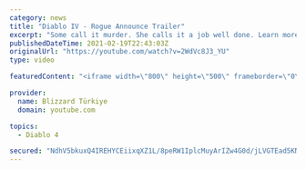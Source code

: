 ```yaml
---
category: news
title: "Diablo IV - Rogue Announce Trailer"
excerpt: "Some call it murder. She calls it a job well done. Learn more at Diablo4.com. The Rogue is the newest addition to the Diablo IV campfire, combining range and ..."
publishedDateTime: 2021-02-19T22:43:03Z
originalUrl: "https://youtube.com/watch?v=2WdVc8J3_YU"
type: video

featuredContent: "<iframe width=\"800\" height=\"500\" frameborder=\"0\" src=\"https://www.youtube.com/embed/2WdVc8J3_YU\" allow=\"accelerometer; autoplay; encrypted-media; gyroscope; picture-in-picture\" allowfullscreen></iframe>"

provider:
  name: Blizzard Türkiye
  domain: youtube.com

topics:
  - Diablo 4

secured: "NdhV5bkuxQ4IREHYCEiixqXZ1L/8peRW1IplcMuyArIZw4G0d/jLVGTEad5KNZv6iZF1m2Nr2rlh7BzIOUp7DVRzuY32VqeoKrlRX+yr9qI5faut39w2Sv8uPVHuf3Ho494/sdjJ7ojoaY+CPv4iQRelMx0SYQrtFaflOdWvfEkwjVUUbz/YpCbMRcAor1B9pElHhG9BJtKhtxkkxlYBBfiu/tENG0zsbBbF+EJ2O7r4a8BTeDTUQnY9bVXLNkAO6d68xt2QqK9qmBlBEh2UXZc4QpiC1UXwMY2eO9ZKy2r+EPkMw0KYmr1r9IzaB4nfh1px9BHl78KZDkX9T4muN2ApRVnpTTZ4oy8INLRPeCySdaVq6FoBKlMUFWMj4wowjbfHxs63D8q5ozQCj65nAg==;gwVBVJYmvm3PyuZUakBmvw=="
---
```


